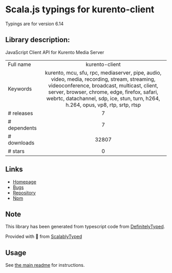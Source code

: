 
# Scala.js typings for kurento-client

Typings are for version 6.14

## Library description:
JavaScript Client API for Kurento Media Server

|                    |                 |
| ------------------ | :-------------: |
| Full name          | kurento-client |
| Keywords           | kurento, mcu, sfu, rpc, mediaserver, pipe, audio, video, media, recording, stream, streaming, videoconference, broadcast, multicast, client, server, browser, chrome, edge, firefox, safari, webrtc, datachannel, sdp, ice, stun, turn, h264, h.264, opus, vp8, rtp, srtp, rtsp |
| # releases         | 7 |
| # dependents       | 7 |
| # downloads        | 32807 |
| # stars            | 0 |

## Links
- [Homepage](https://www.kurento.org)
- [Bugs](https://github.com/Kurento/bugtracker/issues)
- [Repository](https://github.com/Kurento/kurento-client-js)
- [Npm](https://www.npmjs.com/package/kurento-client)
    


## Note
This library has been generated from typescript code from [DefinitelyTyped](https://definitelytyped.org).

Provided with :purple_heart: from [ScalablyTyped](https://github.com/oyvindberg/ScalablyTyped)

## Usage
See [the main readme](../../readme.md) for instructions.


